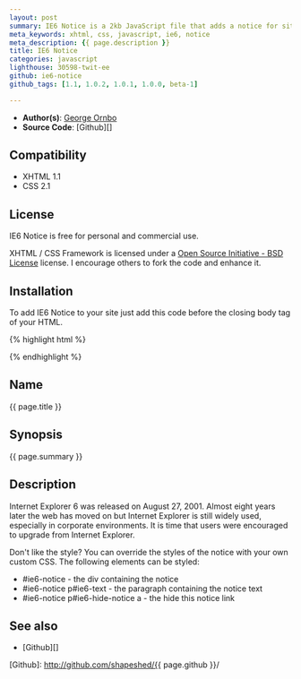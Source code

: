 ```yaml
---
layout: post
summary: IE6 Notice is a 2kb JavaScript file that adds a notice for site visitors using Internet Explorer 6
meta_keywords: xhtml, css, javascript, ie6, notice
meta_description: {{ page.description }}
title: IE6 Notice
categories: javascript
lighthouse: 30598-twit-ee
github: ie6-notice
github_tags: [1.1, 1.0.2, 1.0.1, 1.0.0, beta-1]

---
```


* **Author(s)**: [George Ornbo][]
* **Source Code**: [Github][]

## Compatibility

* XHTML 1.1
* CSS 2.1

## License

IE6 Notice is free for personal and commercial use. 

XHTML / CSS Framework is licensed under a [Open Source Initiative - BSD License][] license. I encourage others to fork the code and enhance it. 

## Installation

To add IE6 Notice to your site just add this code before the closing body tag of your HTML.

{% highlight html %}
<!--[if IE 6]>
<script type="text/javascript" src="http://shapeshed.github.com/ie6-notice/ie6notice-1.0.0.min.js"></script>
<![endif]-->
{% endhighlight %}

## Name

{{ page.title }}

## Synopsis

{{ page.summary }}

## Description

Internet Explorer 6 was released on August 27, 2001. Almost eight years later the web has moved on but Internet Explorer is still widely used, especially in corporate environments. It is time that users were encouraged to upgrade from Internet Explorer.

Don't like the style? You can override the styles of the notice with your own custom CSS. The following elements can be styled:

* \#ie6-notice - the div containing the notice
* \#ie6-notice p#ie6-text - the paragraph containing the notice text
* \#ie6-notice p#ie6-hide-notice a - the hide this notice link


## See also ##

* [Github][]
	
[George Ornbo]: http://shapeshed.com/
[Open Source Initiative - BSD License]: http://opensource.org/licenses/bsd-license.php
[Github]: http://github.com/shapeshed/{{ page.github }}/